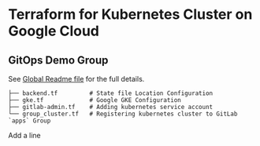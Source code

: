 # Terraform for Kubernetes Cluster on Google Cloud

## GitOps Demo Group
See [Global Readme file](https://gitlab.com/gitops-demo/readme/-/blob/master/README.md) for the full details.

```
├── backend.tf         # State file Location Configuration
├── gke.tf             # Google GKE Configuration
├── gitlab-admin.tf    # Adding kubernetes service account
└── group_cluster.tf   # Registering kubernetes cluster to GitLab `apps` Group
```

Add a line